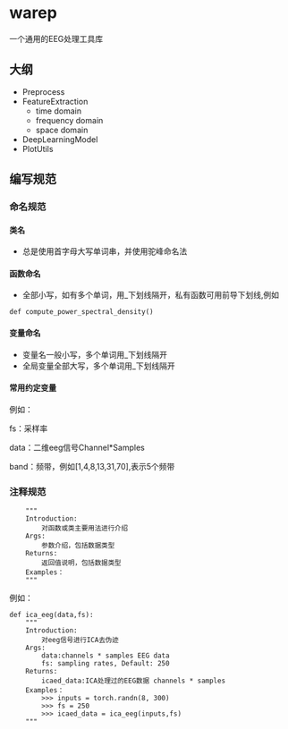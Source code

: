 # warep
一个通用的EEG处理工具库

## 大纲

* Preprocess
* FeatureExtraction
  * time domain
  * frequency domain
  * space domain
* DeepLearningModel
* PlotUtils

## 编写规范

### 命名规范

#### 类名

* 总是使用首字母大写单词串，并使用驼峰命名法

#### 函数命名

* 全部小写，如有多个单词，用_下划线隔开，私有函数可用前导下划线,例如

```
def compute_power_spectral_density()
```

#### 变量命名

* 变量名一般小写，多个单词用_下划线隔开
* 全局变量全部大写，多个单词用_下划线隔开

#### 常用约定变量

例如：

fs：采样率

data：二维eeg信号Channel*Samples

band：频带，例如[1,4,8,13,31,70],表示5个频带

### 注释规范

```
    """
    Introduction:
        对函数或类主要用法进行介绍
    Args:
        参数介绍，包括数据类型
    Returns:
        返回值说明，包括数据类型
    Examples：
    """
```
例如：
```
def ica_eeg(data,fs):
    """
    Introduction:
        对eeg信号进行ICA去伪迹
    Args:
        data:channels * samples EEG data
        fs: sampling rates, Default: 250
    Returns:
        icaed_data:ICA处理过的EEG数据 channels * samples
    Examples：
    	>>> inputs = torch.randn(8, 300)
    	>>> fs = 250
    	>>> icaed_data = ica_eeg(inputs,fs)
    """
```
